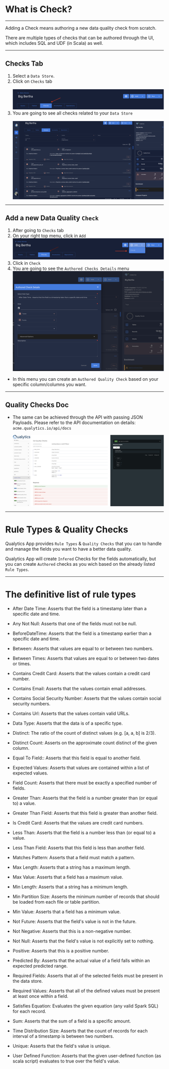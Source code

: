 # What is Check?

---
Adding a Check means authoring a new data quality check from scratch. 

There are multiple types of checks that can be authored through the UI, which includes SQL and UDF (in Scala) as well.

--- 
## Checks Tab

1.  Select a `Data Store`.
2.  Click on `Checks` tab  <br><br>
    ![Screenshot](../assets/checks/checks-tab.png)
3. You are going to see all checks related to your `Data Store` <br><br>
    ![Screenshot](../assets/checks/all-quality-checks.png)

---

## Add a new Data Quality `Check`

1.  After going to `Checks` tab
2.  On your right top menu, click in `Add`
    ![Screenshot](../assets/checks/add-checks.png)
3. Click in `Check`
4. You are going to see the `Authored Checks Details` menu
    ![Screenshot](../assets/checks/authored-check-details.png)

* In this menu you can create an `Authored Quality Check` based on your specific column/columns you want.

---
## Quality Checks Doc

* The same can be achieved through the API with passing JSON Payloads. Please refer to the API documentation on details: `acme.qualytics.io/api/docs`

    ![Screenshot](../assets/checks/quality-checks-doc.png)

--- 
# Rule Types & Quality Checks

 Qualytics App provides `Rule Types` & `Quality Checks` that you can to handle and manage the fields you want to have a better data quality.

 Qualytics App will create `Infered` Checks for the fields automatically, but you can create `Authored` checks as you wich based on the already listed `Rule Types`.

---
# The definitive list of rule types

 *  After Date Time: Asserts that the field is a timestamp later than a specific date and time.
                                           
*   Any Not Null: Asserts that one of the fields must not be null.
                                         
*   BeforeDateTime: Asserts that the field is a timestamp earlier than a specific date and time.

*   Between: Asserts that values are equal to or between two numbers.

*   Between Times: Asserts that values are equal to or between two dates or times.
                                       
*   Contains Credit Card: Asserts that the values contain a credit card number.
                                                  
*   Contains Email: Asserts that the values contain email addresses.
                                             
*   Contains Social Security Number: Asserts that the values contain social security numbers.
                                                            
*   Contains Url: Asserts that the values contain valid URLs.
                                                                               
*   Data Type: Asserts that the data is of a specific type.
                                        
*   Distinct: The ratio of the count of distinct values (e.g. [a, a, b] is 2/3).
                                        
*   Distinct Count: Asserts on the approximate count distinct of the given column.
                                            
*   Equal To Field:: Asserts that this field is equal to another field.
                                            
*   Expected Values: Asserts that values are contained within a list of expected values.
                                             
*   Field Count: Asserts that there must be exactly a specified number of fields.
        
*   Greater Than: Asserts that the field is a number greater than (or equal to) a value.
                                           
*   Greater Than Field: Asserts that this field is greater than another field.
                                                
*   Is Credit  Card: Asserts that the values are credit card numbers.
                                                  
*   Less Than: Asserts that the field is a number less than (or equal to) a value.
                                        
*   Less Than Field: Asserts that this field is less than another field.
                                             
*   Matches Pattern: Asserts that a field must match a pattern.
                                              
*   Max Length: Asserts that a string has a maximum length.
                                         
*   Max Value: Asserts that a field has a maximum value.
                                        
*   Min Length: Asserts that a string has a minimum length.
                                         
*   Min Partition Size: Asserts the minimum number of records that should be loaded from each file or table partition.
                                        
*   Min Value: Asserts that a field has a minimum value.
                                       
*   Not Future: Asserts that the field's value is not in the future.
                                         
*   Not Negative: Asserts that this is a non-negative number.
                                           
*   Not Null: Asserts that the field's value is not explicitly set to nothing.
                                       
*   Positive: Asserts that this is a positive number.

*   Predicted By: Asserts that the actual value of a field falls within an expected predicted range.

*   Required Fields: Asserts that all of the selected fields must be present in the data store.

*   Required Values: Asserts that all of the defined values must be present at least once within a field.
                                              
*   Satisfies Equation: Evaluates the given equation (any valid Spark SQL) for each record.
                                                 
*   Sum: Asserts that the sum of a field is a specific amount.

*   Time Distribution Size: Asserts that the count of records for each interval of a timestamp is between two numbers.

*   Unique: Asserts that the field's value is unique.
                                      
*   User Defined Function: Asserts that the given user-defined function (as scala script) evaluates to true over the field's value.